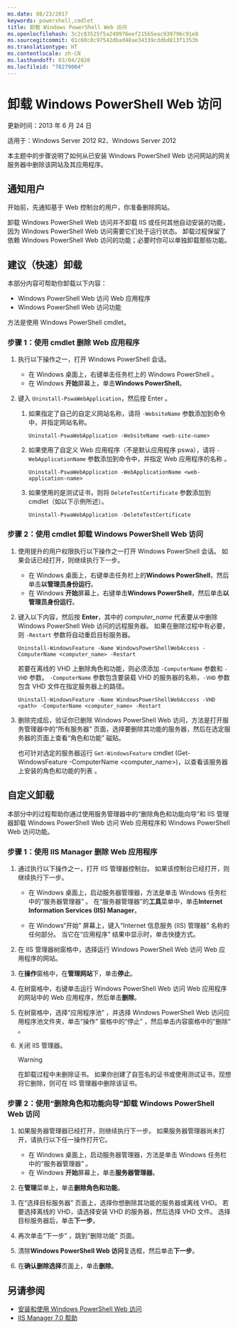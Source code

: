 ```yaml
---
ms.date: 08/23/2017
keywords: powershell,cmdlet
title: 卸载 Windows PowerShell Web 访问
ms.openlocfilehash: 3c2c83525f5a240976eef215b5eac939796c91e8
ms.sourcegitcommit: 01c60c0c97542dbad48ae34339cddbd813f1353b
ms.translationtype: HT
ms.contentlocale: zh-CN
ms.lasthandoff: 03/04/2020
ms.locfileid: "78279004"
---
```

# <a name="uninstall-windows-powershell-web-access"></a>卸载 Windows PowerShell Web 访问

更新时间：2013 年 6 月 24 日

适用于：Windows Server 2012 R2、Windows Server 2012

本主题中的步骤说明了如何从已安装 Windows PowerShell Web 访问网站的网关服务器中删除该网站及其应用程序。

## <a name="notify-users"></a>通知用户

开始前，先通知基于 Web 控制台的用户，你准备删除网站。

卸载 Windows PowerShell Web 访问并不卸载 IIS 或任何其他自动安装的功能，因为 Windows PowerShell Web 访问需要它们处于运行状态。 卸载过程保留了依赖 Windows PowerShell Web 访问的功能；必要时你可以单独卸载那些功能。

## <a name="recommended-quick-uninstallation"></a>建议（快速）卸载

本部分内容可帮助你卸载以下内容：

- Windows PowerShell Web 访问 Web 应用程序
- Windows PowerShell Web 访问功能

方法是使用 Windows PowerShell cmdlet。

### <a name="step-1-delete-the-web-application-using-cmdlets"></a>步骤 1：使用 cmdlet 删除 Web 应用程序

1. 执行以下操作之一，打开 Windows PowerShell 会话。

   - 在 Windows 桌面上，右键单击任务栏上的 Windows PowerShell  。
   - 在 Windows **开始**屏幕上，单击**Windows PowerShell**。

2. 键入 `Uninstall-PswaWebApplication`，然后按 Enter  。

   1. 如果指定了自己的自定义网站名称，请将 `-WebsiteName` 参数添加到命令中，并指定网站名称。

      `Uninstall-PswaWebApplication -WebsiteName <web-site-name>`

   1. 如果使用了自定义 Web 应用程序（不是默认应用程序 pswa），请将 `-WebApplicationName` 参数添加到命令中，并指定 Web 应用程序的名称  。

      `Uninstall-PswaWebApplication -WebApplicationName <web-application-name>`

   1. 如果使用的是测试证书，则将 `DeleteTestCertificate` 参数添加到 cmdlet（如以下示例所述）。

      `Uninstall-PswaWebApplication -DeleteTestCertificate`

### <a name="step-2-uninstall-windows-powershell-web-access-using-cmdlets"></a>步骤 2：使用 cmdlet 卸载 Windows PowerShell Web 访问

1. 使用提升的用户权限执行以下操作之一打开 Windows PowerShell 会话。 如果会话已经打开，则继续执行下一步。

    - 在 Windows 桌面上，右键单击任务栏上的**Windows PowerShell**，然后单击**以管理员身份运行**。
    - 在 Windows **开始**屏幕上，右键单击**Windows PowerShell**，然后单击**以管理员身份运行**。

1. 键入以下内容，然后按 **Enter**，其中的 *computer_name* 代表要从中删除 Windows PowerShell Web 访问的远程服务器。 如果在删除过程中有必要，则 `-Restart` 参数将自动重启目标服务器。

    `Uninstall-WindowsFeature -Name WindowsPowerShellWebAccess -ComputerName <computer_name> -Restart`

    若要在离线的 VHD 上删除角色和功能，则必须添加 `-ComputerName` 参数和 `-VHD` 参数。 `-ComputerName` 参数包含要装载 VHD 的服务器的名称，`-VHD` 参数包含 VHD 文件在指定服务器上的路径。

    `Uninstall-WindowsFeature -Name WindowsPowerShellWebAccess -VHD <path> -ComputerName <computer_name> -Restart`

1. 删除完成后，验证你已删除 Windows PowerShell Web 访问，方法是打开服务管理器中的“所有服务器”  页面，选择要删除其功能的服务器，然后在选定服务器的页面上查看“角色和功能”  磁贴。

    也可针对选定的服务器运行 `Get-WindowsFeature` cmdlet (Get-WindowsFeature -ComputerName &lt;computer_name&gt;)，以查看该服务器上安装的角色和功能的列表  。

## <a name="custom-uninstallation"></a>自定义卸载

本部分中的过程帮助你通过使用服务管理器中的“删除角色和功能向导”和 IIS 管理器卸载 Windows PowerShell Web 访问 Web 应用程序和 Windows PowerShell Web 访问功能。

### <a name="step-1-delete-the-web-application-using-iis-manager"></a>步骤 1：使用 IIS Manager 删除 Web 应用程序

1. 通过执行以下操作之一，打开 IIS 管理器控制台。 如果该控制台已经打开，则继续执行下一步。

   - 在 Windows 桌面上，启动服务器管理器，方法是单击 Windows 任务栏中的“服务器管理器”  。 在“服务器管理器”的**工具**菜单中，单击**Internet Information Services (IIS) Manager**。

   - 在 Windows“开始”  屏幕上，键入“Internet 信息服务 (IIS) 管理器”  名称的任何部分。 当它在“应用程序”  结果中显示时，单击快捷方式。

1. 在 IIS 管理器树窗格中，选择运行 Windows PowerShell Web 访问 Web 应用程序的网站。

1. 在**操作**窗格中，在**管理网站**下，单击**停止**。

1. 在树窗格中，右键单击运行 Windows PowerShell Web 访问 Web 应用程序的网站中的 Web 应用程序，然后单击**删除**。

1. 在树窗格中，选择“应用程序池”  ，并选择 Windows PowerShell Web 访问应用程序池文件夹，单击“操作”  窗格中的“停止”  ，然后单击内容窗格中的“删除”  。

1. 关闭 IIS 管理器。

   > [!WARNING]
   > 在卸载过程中未删除证书。 如果你创建了自签名的证书或使用测试证书，现想将它删除，则可在 IIS 管理器中删除该证书。

### <a name="step-2-uninstall-windows-powershell-web-access-using-the-remove-roles-and-features-wizard"></a>步骤 2：使用“删除角色和功能向导”卸载 Windows PowerShell Web 访问

1. 如果服务器管理器已经打开，则继续执行下一步。 如果服务器管理器尚未打开，请执行以下任一操作打开它。

    - 在 Windows 桌面上，启动服务器管理器，方法是单击 Windows 任务栏中的“服务器管理器”  。
    - 在 Windows **开始**屏幕上，单击**服务器管理器**。

1. 在**管理**菜单上，单击**删除角色和功能**。

1. 在“选择目标服务器”  页面上，选择你想删除其功能的服务器或离线 VHD。 若要选择离线的 VHD，请选择安装 VHD 的服务器，然后选择 VHD 文件。 选择目标服务器后，单击**下一步**。

1. 再次单击“下一步”  ，跳到“删除功能”  页面。

1. 清除**Windows PowerShell Web 访问**复选框，然后单击**下一步**。

1. 在**确认删除选择**页面上，单击**删除**。

## <a name="see-also"></a>另请参阅

- [安装和使用 Windows PowerShell Web 访问](install-and-use-windows-powershell-web-access.md)
- [IIS Manager 7.0 帮助](https://technet.microsoft.com/library/cc732664.aspx)